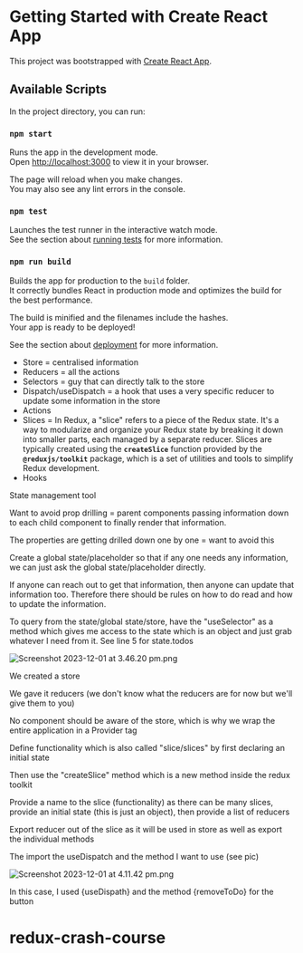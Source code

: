 # Getting Started with Create React App

This project was bootstrapped with [Create React App](https://github.com/facebook/create-react-app).

## Available Scripts

In the project directory, you can run:

### `npm start`

Runs the app in the development mode.\
Open [http://localhost:3000](http://localhost:3000) to view it in your browser.

The page will reload when you make changes.\
You may also see any lint errors in the console.

### `npm test`

Launches the test runner in the interactive watch mode.\
See the section about [running tests](https://facebook.github.io/create-react-app/docs/running-tests) for more information.

### `npm run build`

Builds the app for production to the `build` folder.\
It correctly bundles React in production mode and optimizes the build for the best performance.

The build is minified and the filenames include the hashes.\
Your app is ready to be deployed!

See the section about [deployment](https://facebook.github.io/create-react-app/docs/deployment) for more information.

- Store = centralised information
- Reducers = all the actions
- Selectors = guy that can directly talk to the store
- Dispatch/useDispatch = a hook that uses a very specific reducer to update some information in the store
- Actions
- Slices = In Redux, a "slice" refers to a piece of the Redux state. It's a way to modularize and organize your Redux state by breaking it down into smaller parts, each managed by a separate reducer. Slices are typically created using the **`createSlice`** function provided by the **`@reduxjs/toolkit`** package, which is a set of utilities and tools to simplify Redux development.
- Hooks

State management tool

Want to avoid prop drilling = parent components passing information down to each child component to finally render that information.

The properties are getting drilled down one by one = want to avoid this

Create a global state/placeholder so that if any one needs any information, we can just ask the global state/placeholder directly.

If anyone can reach out to get that information, then anyone can update that information too. Therefore there should be rules on how to do read and how to update the information.

To query from the state/global state/store, have the "useSelector" as a method which gives me access to the state which is an object and just grab whatever I need from it. See line 5 for state.todos

![Screenshot 2023-12-01 at 3.46.20 pm.png](https://prod-files-secure.s3.us-west-2.amazonaws.com/30226c7e-002b-4516-830f-543ce7ca6d25/2ef19b31-4d64-4316-985b-e19bc7fa81a0/Screenshot_2023-12-01_at_3.46.20_pm.png)

We created a store

We gave it reducers (we don't know what the reducers are for now but we'll give them to you)

No component should be aware of the store, which is why we wrap the entire application in a Provider tag

Define functionality which is also called "slice/slices" by first declaring an initial state

Then use the "createSlice" method which is a new method inside the redux toolkit

Provide a name to the slice (functionality) as there can be many slices, provide an initial state (this is just an object), then provide a list of reducers

Export reducer out of the slice as it will be used in store as well as export the individual methods

The import the useDispatch and the method I want to use (see pic)

![Screenshot 2023-12-01 at 4.11.42 pm.png](https://prod-files-secure.s3.us-west-2.amazonaws.com/30226c7e-002b-4516-830f-543ce7ca6d25/176c5b64-2046-417d-8ebc-96a1c54e4d8f/Screenshot_2023-12-01_at_4.11.42_pm.png)

In this case, I used {useDispath} and the method {removeToDo} for the button
# redux-crash-course
